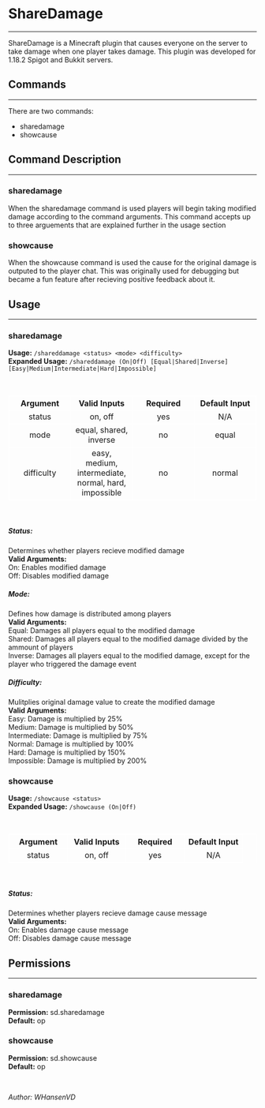 # ShareDamage

***
 
 ShareDamage is a Minecraft plugin that causes everyone on the server to take damage when one player takes damage. This plugin was developed for 1.18.2 Spigot and Bukkit servers.


## Commands 

***
    
There are two commands:

* sharedamage
* showcause


## Command Description

***

### sharedamage
When the sharedamage command is used players will begin taking modified damage according to the command arguments. This command accepts up to three arguements that are explained further in the usage section

### showcause
When the showcause command is used the cause for the original damage is outputed to the player chat. This was originally used for debugging but became a fun feature after recieving positive feedback about it. 


## Usage

***

### sharedamage

**Usage:** `/shareddamage <status> <mode> <difficulty>`    
**Expanded Usage:** `/shareddamage (On|Off) [Equal|Shared|Inverse] [Easy|Medium|Intermediate|Hard|Impossible]`    

<br>

<table style="border: 1px solid white; border-collapse: collapse; width:100%">
    <tr>
        <th style="border: 1px solid white; text-align:center; width:25%">Argument</th>
        <th style="border: 1px solid white; text-align:center; width:25%">Valid Inputs</th>
        <th style="border: 1px solid white; text-align:center; width:25%">Required</th>
        <th style="border: 1px solid white; text-align:center; width:25%">Default Input</th>
    </tr>
    <tr>
        <td style="border: 1px solid white; text-align:center">status</td>
        <td style="border: 1px solid white; text-align:center">on, off</td>
        <td style="border: 1px solid white; text-align:center">yes</td>
        <td style="border: 1px solid white; text-align:center">N/A</td>
    </tr>
    <tr>
        <td style="border: 1px solid white; text-align:center">mode</td>
        <td style="border: 1px solid white; text-align:center">equal, shared, inverse</td>
        <td style="border: 1px solid white; text-align:center">no</td>
        <td style="border: 1px solid white; text-align:center">equal</td>
    </tr>
    <tr>
        <td style="border: 1px solid white; text-align:center">difficulty</td>
        <td style="border: 1px solid white; text-align:center">easy, medium, intermediate, normal, hard, impossible</td>
        <td style="border: 1px solid white; text-align:center">no</td>
        <td style="border: 1px solid white; text-align:center">normal</td>
    </tr>
</table>

<br>

##### Status:
Determines whether players recieve modified damage    
**Valid Arguments:**    
On: Enables modified damage    
Off: Disables modified damage 
##### Mode:
Defines how damage is distributed among players    
**Valid Arguments:**       
Equal: Damages all players equal to the modified damage    
Shared: Damages all players equal to the modified damage divided by the ammount of players    
Inverse: Damages all players equal to the modified damage, except for the player who triggered the damage event    
##### Difficulty:
Mulitplies original damage value to create the modified damage    
**Valid Arguments:**   
Easy: Damage is multiplied by 25%    
Medium: Damage is multiplied by 50%    
Intermediate: Damage is multiplied by 75%    
Normal: Damage is multiplied by 100%    
Hard: Damage is multiplied by 150%    
Impossible: Damage is multiplied by 200%    


### showcause

**Usage:** `/showcause <status>`    
**Expanded Usage:** `/showcause (On|Off)`

<br>

<table style="border: 1px solid white; border-collapse: collapse; width:100%">
    <tr>
        <th style="border: 1px solid white; text-align:center; width:25%">Argument</th>
        <th style="border: 1px solid white; text-align:center; width:25%">Valid Inputs</th>
        <th style="border: 1px solid white; text-align:center; width:25%">Required</th>
        <th style="border: 1px solid white; text-align:center; width:25%">Default Input</th>
    </tr>
    <tr>
        <td style="border: 1px solid white; text-align:center">status</td>
        <td style="border: 1px solid white; text-align:center">on, off</td>
        <td style="border: 1px solid white; text-align:center">yes</td>
        <td style="border: 1px solid white; text-align:center">N/A</td>
    </tr>
</table>

<br>

##### Status:
Determines whether players recieve damage cause message    
**Valid Arguments:**    
On: Enables damage cause message    
Off: Disables damage cause message     


## Permissions

***

### sharedamage

**Permission:** sd.sharedamage    
**Default:** op    

### showcause

**Permission:** sd.showcause    
**Default:** op    

<br>

*Author: WHansenVD*